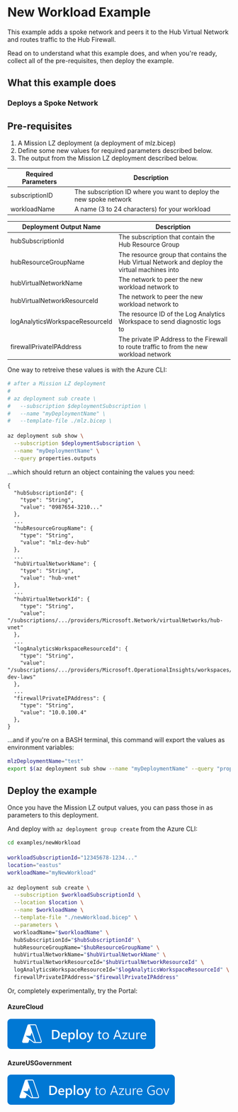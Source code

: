 # New Workload Example

This example adds a spoke network and peers it to the Hub Virtual Network and routes traffic to the Hub Firewall.

Read on to understand what this example does, and when you're ready, collect all of the pre-requisites, then deploy the example.

## What this example does

### Deploys a Spoke Network

## Pre-requisites

1. A Mission LZ deployment (a deployment of mlz.bicep)
1. Define some new values for required parameters described below.
1. The output from the Mission LZ deployment described below.

Required Parameters | Description
------------------- | -----------
subscriptionID | The subscription ID where you want to deploy the new spoke network
workloadName | A name (3 to 24 characters) for your workload

Deployment Output Name | Description
-----------------------| -----------
hubSubscriptionId | The subscription that contain the Hub Resource Group
hubResourceGroupName | The resource group that contains the Hub Virtual Network and deploy the virtual machines into
hubVirtualNetworkName | The network to peer the new workload network to
hubVirtualNetworkResourceId | The network to peer the new workload network to
logAnalyticsWorkspaceResourceId | The resource ID of the Log Analytics Workspace to send diagnostic logs to
firewallPrivateIPAddress | The private IP Address to the Firewall to route traffic to from the new workload network

One way to retreive these values is with the Azure CLI:

```bash
# after a Mission LZ deployment
#
# az deployment sub create \
#   --subscription $deploymentSubscription \
#   --name "myDeploymentName" \
#   --template-file ./mlz.bicep \

az deployment sub show \
  --subscription $deploymentSubscription \
  --name "myDeploymentName" \
  --query properties.outputs
```

...which should return an object containing the values you need:

```plaintext
{
  "hubSubscriptionId": {
    "type": "String",
    "value": "0987654-3210..."
  },
  ...
  "hubResourceGroupName": {
    "type": "String",
    "value": "mlz-dev-hub"
  },
  ...
  "hubVirtualNetworkName": {
    "type": "String",
    "value": "hub-vnet"
  },
  ...
  "hubVirtualNetworkId": {
    "type": "String",
    "value": "/subscriptions/.../providers/Microsoft.Network/virtualNetworks/hub-vnet"
  },
  ...
  "logAnalyticsWorkspaceResourceId": {
    "type": "String",
    "value": "/subscriptions/.../providers/Microsoft.OperationalInsights/workspaces/mlz-dev-laws"
  },
  ...
  "firewallPrivateIPAddress": {
    "type": "String",
    "value": "10.0.100.4"
  },
}
```

...and if you're on a BASH terminal, this command will export the values as environment variables:

```bash
mlzDeploymentName="test"
export $(az deployment sub show --name "myDeploymentName" --query "properties.outputs.{ args: [ join('', ['hubSubscriptionId=', hubSubscriptionId.value]), join('', ['hubResourceGroupName=', hubResourceGroupName.value]), join('', ['hubVirtualNetworkName=', hubVirtualNetworkName.value]), join('', ['hubVirtualNetworkResourceId=', hubVirtualNetworkResourceId.value]), join('', ['logAnalyticsWorkspaceResourceId=', logAnalyticsWorkspaceResourceId.value]), join('', ['firewallPrivateIPAddress=', firewallPrivateIPAddress.value]) ] }.args" --output tsv | xargs)
```

## Deploy the example

Once you have the Mission LZ output values, you can pass those in as parameters to this deployment.

And deploy with `az deployment group create` from the Azure CLI:

```bash
cd examples/newWorkload

workloadSubscriptionId="12345678-1234..."
location="eastus"
workloadName="myNewWorkload"

az deployment sub create \
  --subscription $workloadSubscriptionId \
  --location $location \
  --name $workloadName \
  --template-file "./newWorkload.bicep" \
  --parameters \
  workloadName="$workloadName" \
  hubSubscriptionId="$hubSubscriptionId" \
  hubResourceGroupName="$hubResourceGroupName" \
  hubVirtualNetworkName="$hubVirtualNetworkName" \
  hubVirtualNetworkResourceId="$hubVirtualNetworkResourceId" \
  logAnalyticsWorkspaceResourceId="$logAnalyticsWorkspaceResourceId" \
  firewallPrivateIPAddress="$firewallPrivateIPAddress"
```

Or, completely experimentally, try the Portal:

#### AzureCloud
[![Deploy To Azure](../../docs/imgs/deploytoazure.svg?sanitze=true)](https://portal.azure.com/#create/Microsoft.Template/uri/https%3A%2F%2Fraw.githubusercontent.com%2Fglennmusa%2Fmissionlz%2Fglennmusa%2Fbicep%2Fsrc%2Fbicep%2Fexamples%2FnewWorkload%2FnewWorkload.json)

#### AzureUSGovernment
[![Deploy To Azure US Gov](../../docs/imgs/deploytoazuregov.svg?sanitize=true)](https://portal.azure.us/#create/Microsoft.Template/uri/https%3A%2F%2Fraw.githubusercontent.com%2Fglennmusa%2Fmissionlz%2Fglennmusa%2Fbicep%2Fexamples%2FnewWorkload%2FnewWorkload.json)
